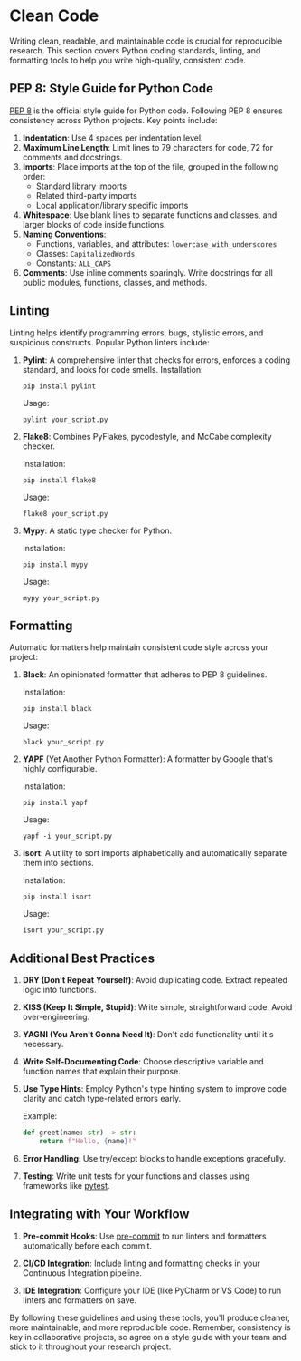 # Clean Code

Writing clean, readable, and maintainable code is crucial for reproducible research. This section covers Python coding standards, linting, and formatting tools to help you write high-quality, consistent code.

## PEP 8: Style Guide for Python Code

[PEP 8](https://www.python.org/dev/peps/pep-0008/) is the official style guide for Python code. Following PEP 8 ensures consistency across Python projects. Key points include:

1. **Indentation**: Use 4 spaces per indentation level.
2. **Maximum Line Length**: Limit lines to 79 characters for code, 72 for comments and docstrings.
3. **Imports**: Place imports at the top of the file, grouped in the following order:
      - Standard library imports
      - Related third-party imports
      - Local application/library specific imports
4. **Whitespace**: Use blank lines to separate functions and classes, and larger blocks of code inside functions.
5. **Naming Conventions**:
      - Functions, variables, and attributes: `lowercase_with_underscores`
      - Classes: `CapitalizedWords`
      - Constants: `ALL_CAPS`
6. **Comments**: Use inline comments sparingly. Write docstrings for all public modules, functions, classes, and methods.

## Linting

Linting helps identify programming errors, bugs, stylistic errors, and suspicious constructs. Popular Python linters include:

1. **Pylint**: A comprehensive linter that checks for errors, enforces a coding standard, and looks for code smells.
      Installation:
      ```
      pip install pylint
      ```
      Usage:
      ```
      pylint your_script.py
      ```

2. **Flake8**: Combines PyFlakes, pycodestyle, and McCabe complexity checker.

   Installation:
   ```
   pip install flake8
   ```
   Usage:
   ```
   flake8 your_script.py
   ```

3. **Mypy**: A static type checker for Python.

   Installation:
   ```
   pip install mypy
   ```
   Usage:
   ```
   mypy your_script.py
   ```

## Formatting

Automatic formatters help maintain consistent code style across your project:

1. **Black**: An opinionated formatter that adheres to PEP 8 guidelines.

   Installation:
   ```
   pip install black
   ```
   Usage:
   ```
   black your_script.py
   ```

2. **YAPF** (Yet Another Python Formatter): A formatter by Google that's highly configurable.

   Installation:
   ```
   pip install yapf
   ```
   Usage:
   ```
   yapf -i your_script.py
   ```

3. **isort**: A utility to sort imports alphabetically and automatically separate them into sections.

   Installation:
   ```
   pip install isort
   ```
   Usage:
   ```
   isort your_script.py
   ```

## Additional Best Practices

1. **DRY (Don't Repeat Yourself)**: Avoid duplicating code. Extract repeated logic into functions.

2. **KISS (Keep It Simple, Stupid)**: Write simple, straightforward code. Avoid over-engineering.

3. **YAGNI (You Aren't Gonna Need It)**: Don't add functionality until it's necessary.

4. **Write Self-Documenting Code**: Choose descriptive variable and function names that explain their purpose.

5. **Use Type Hints**: Employ Python's type hinting system to improve code clarity and catch type-related errors early.

   Example:
   ```python
   def greet(name: str) -> str:
       return f"Hello, {name}!"
   ```

6. **Error Handling**: Use try/except blocks to handle exceptions gracefully.

7. **Testing**: Write unit tests for your functions and classes using frameworks like [pytest](https://docs.pytest.org/).

## Integrating with Your Workflow

1. **Pre-commit Hooks**: Use [pre-commit](https://pre-commit.com/) to run linters and formatters automatically before each commit.

2. **CI/CD Integration**: Include linting and formatting checks in your Continuous Integration pipeline.

3. **IDE Integration**: Configure your IDE (like PyCharm or VS Code) to run linters and formatters on save.

By following these guidelines and using these tools, you'll produce cleaner, more maintainable, and more reproducible code. Remember, consistency is key in collaborative projects, so agree on a style guide with your team and stick to it throughout your research project.
